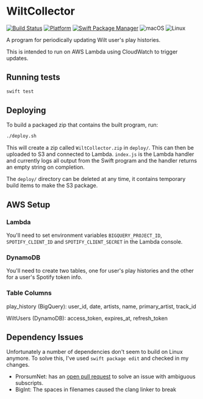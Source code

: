 # WiltCollector

[![Build Status](https://travis-ci.org/oliveroneill/WiltCollector.svg?branch=master)](https://travis-ci.org/oliveroneill/WiltCollector)
[![Platform](https://img.shields.io/badge/Swift-4.1-orange.svg)](https://img.shields.io/badge/Swift-4.1-orange.svg)
[![Swift Package Manager](https://img.shields.io/badge/spm-compatible-brightgreen.svg?style=flat)](https://swift.org/package-manager)
![macOS](https://img.shields.io/badge/os-macOS-green.svg?style=flat)
![Linux](https://img.shields.io/badge/os-linux-green.svg?style=flat)


A program for periodically updating Wilt user's play histories.

This is intended to run on AWS Lambda using CloudWatch to trigger updates.

## Running tests
```bash
swift test
```

## Deploying
To build a packaged zip that contains the built program, run:
```bash
./deploy.sh
```
This will create a zip called `WiltCollector.zip` in `deploy/`.
This can then be uploaded to S3 and connected to Lambda. `index.js` is the
Lambda handler and currently logs all output from the Swift program and the
handler returns an empty string on completion.

The `deploy/` directory can be deleted at any time, it contains temporary
build items to make the S3 package.

## AWS Setup
### Lambda
You'll need to set environment variables `BIGQUERY_PROJECT_ID`,
`SPOTIFY_CLIENT_ID` and `SPOTIFY_CLIENT_SECRET` in the Lambda console.

### DynamoDB
You'll need to create two tables, one for user's play histories and
the other for a user's Spotify token info.

### Table Columns
play_history (BigQuery): user_id, date, artists, name, primary_artist, track_id

WiltUsers (DynamoDB): access_token, expires_at, refresh_token

## Dependency Issues
Unfortunately a number of dependencies don't seem to build on Linux
anymore. To solve this, I've used `swift package edit` and checked in
my changes.
- ProrsumNet: has an [open pull request](https://github.com/noppoMan/ProrsumNet)
to solve an issue with ambiguous subscripts.
- BigInt: The spaces in filenames caused the clang linker to break
